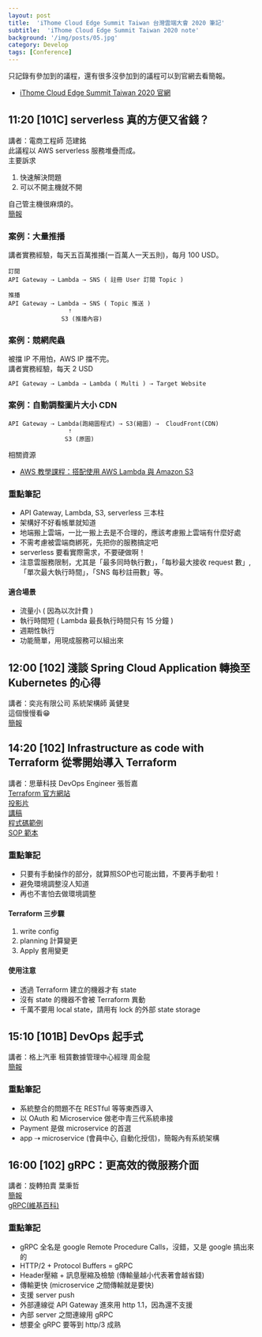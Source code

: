 ```yaml
---
layout: post
title:  'iThome Cloud Edge Summit Taiwan 台灣雲端大會 2020 筆記'
subtitle:  'iThome Cloud Edge Summit Taiwan 2020 note'
background: '/img/posts/05.jpg'
category: Develop
tags: [Conference]
---
```


只記錄有參加到的議程，還有很多沒參加到的議程可以到官網去看簡報。  
- [iThome Cloud Edge Summit Taiwan 2020 官網](https://cloudsummit.ithome.com.tw/)

## 11:20 [101C] serverless 真的方便又省錢？
講者：電商工程師 范建銘  
此議程以 AWS serverless 服務堆疊而成。  
主要訴求
1. 快速解決問題
2. 可以不開主機就不開

自己管主機很麻煩的。  
[簡報](https://s.itho.me/cloudsummit/2020/slides/7005.pdf)
### 案例：大量推播
講者實務經驗，每天五百萬推播(一百萬人一天五則)，每月 100 USD。
```
訂閱
API Gateway ⇢ Lambda ⇢ SNS ( 註冊 User 訂閱 Topic )

推播
API Gateway ⇢ Lambda ⇢ SNS ( Topic 推送 )
                 ⇡
               S3 (推播內容)
```
### 案例：競網爬蟲
被擋 IP 不用怕，AWS IP 擋不完。  
講者實務經驗，每天 2 USD
```
API Gateway ⇢ Lambda ⇢ Lambda ( Multi ) ⇢ Target Website
```
### 案例：自動調整圖片大小 CDN
```
API Gateway ⇢ Lambda(跑縮圖程式) ⇢ S3(縮圖) ⇢  CloudFront(CDN)
                 ⇡
                S3 (原圖)
```
相關資源  
- [AWS 教學課程：搭配使用 AWS Lambda 與 Amazon S3](https://docs.aws.amazon.com/zh_tw/lambda/latest/dg/with-s3-example.html)

### 重點筆記
- API Gateway, Lambda, S3, serverless 三本柱
- 架構好不好看帳單就知道  
- 地端搬上雲端，一比一搬上去是不合理的，應該考慮搬上雲端有什麼好處  
- 不需考慮被雲端商綁死，先把你的服務搞定吧  
- serverless 要看實際需求，不要硬做啊！  
- 注意雲服務限制，尤其是「最多同時執行數」，「每秒最大接收 request 數」,  
  「單次最大執行時間」，「SNS 每秒註冊數」等。

#### 適合場景
- 流量小 ( 因為以次計費 )  
- 執行時間短 ( Lambda 最長執行時間只有 15 分鐘 )  
- 週期性執行  
- 功能簡單，用現成服務可以組出來

## 12:00 [102] 淺談 Spring Cloud Application 轉換至 Kubernetes 的心得
講者：奕兆有限公司 系統架構師 黃健旻  
這個慢慢看😁  
[簡報](https://github.com/Jian-Min-Huang/tech-note/wiki/iThome-Cloud-Edge-Summit-Taiwan-2020)  

## 14:20 [102] Infrastructure as code with Terraform 從零開始導入 Terraform
講者：思華科技 DevOps Engineer 張哲嘉  
[Terraform 官方網站](https://www.terraform.io)  
[投影片](https://slides.com/chechiachang/terraform-introduction)  
[講稿](https://chechia.net/post/terraform-infrastructure-as-code-transcript/)  
[程式碼範例](https://github.com/chechiachang/terraform-playground)  
[SOP 範本](https://github.com/chechiachang/terraform-playground/blob/master/SOP.md)
### 重點筆記
- 只要有手動操作的部分，就算照SOP也可能出錯，不要再手動啦！
- 避免環境調整沒人知道
- 再也不害怕去做環境調整

#### Terraform 三步驟
1. write config  
2. planning 計算變更
3. Apply 套用變更

#### 使用注意
- 透過 Terraform 建立的機器才有 state
- 沒有 state 的機器不會被 Terraform 異動
- 千萬不要用 local state，請用有 lock 的外部 state storage

## 15:10 [101B] DevOps 起手式
講者：格上汽車 租賃數據管理中心經理 周金龍  
[簡報](https://s.itho.me/cloudsummit/2020/slides/7016.pdf)  
### 重點筆記
- 系統整合的問題不在 RESTful 等等東西導入  
- 以 OAuth 和 Microservice 做老中青三代系統串接
- Payment 是做 microservice 的首選
- app ⇢ microservice (會員中心, 自動化授信)，簡報內有系統架構

## 16:00 [102] gRPC：更高效的微服務介面
講者：旋轉拍賣 葉秉哲  
[簡報](https://www.slideshare.net/williamyeh/grpc-238408172/williamyeh/grpc-238408172)  
[gRPC(維基百科)](https://zh.wikipedia.org/wiki/GRPC)
### 重點筆記
- gRPC 全名是 google Remote Procedure Calls，沒錯，又是 google 搞出來的
- HTTP/2 + Protocol Buffers = gRPC
- Header壓縮 + 訊息壓縮及檢驗 (傳輸量越小代表著會越省錢)
- 傳輸更快 (microservice 之間傳輸就是要快)
- 支援 server push
- 外部連線從 API Gateway 進來用 http 1.1，因為還不支援  
- 內部 server 之間連線用 gRPC
- 想要全 gRPC 要等到 http/3 成熟